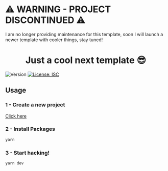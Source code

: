 # ⚠️  WARNING - PROJECT DISCONTINUED ⚠️

I am no longer providing maintenance for this template, soon I will launch a newer template with cooler things, stay tuned!
 
<h1 align="center">Just a cool next template 😎</h1>
<p>
  <img alt="Version" src="https://img.shields.io/badge/version-1.0.0-blue.svg?cacheSeconds=2592000" />
  <a href="#" target="_blank">
    <img alt="License: ISC" src="https://img.shields.io/badge/License-ISC-pink.svg" />
  </a>
</p>

## Usage

### 1 - Create a new project

[Click here](https://github.com/JVictorV/cool-next-template/generate)

### 2 - Install Packages

```sh
yarn
```

### 3 - Start hacking!
```sh
yarn dev
```
